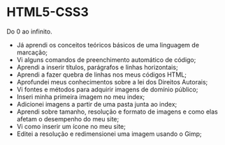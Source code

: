 # HTML5-CSS3
 Do 0 ao infinito.
- Já aprendi os conceitos teóricos básicos de uma linguagem de marcação;
- Vi alguns comandos de preenchimento automático de código;
- Aprendi a inserir títulos, parágrafos e linhas horizontais;
- Aprendi a fazer quebra de linhas nos meus códigos HTML;
- Aprofundei meus conhecimentos sobre a lei dos Direitos Autorais;
- Vi fontes e métodos para adquirir imagens de domínio público;
- Inseri minha primeira imagem no meu index;
- Adicionei imagens a partir de uma pasta junta ao index;
- Aprendi sobre tamanho, resolução e formato de imagens e como elas afetam o desempenho do meu site;
- Vi como inserir um ícone no meu site;
- Editei a resolução e redimensionei uma imagem usando o Gimp;
